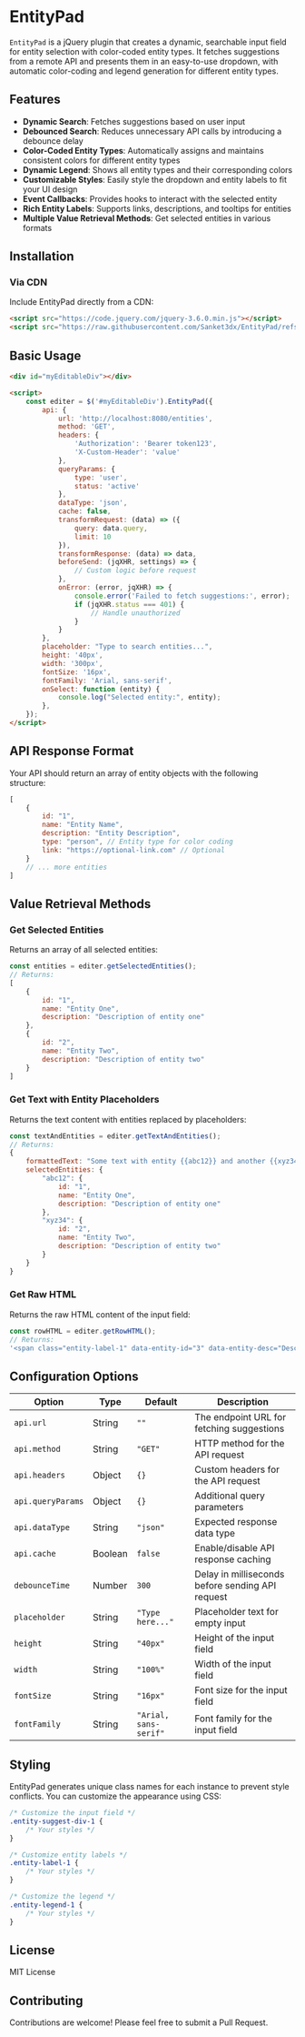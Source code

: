 # EntityPad

`EntityPad` is a jQuery plugin that creates a dynamic, searchable input field for entity selection with color-coded entity types. It fetches suggestions from a remote API and presents them in an easy-to-use dropdown, with automatic color-coding and legend generation for different entity types.


## Features

- **Dynamic Search**: Fetches suggestions based on user input
- **Debounced Search**: Reduces unnecessary API calls by introducing a debounce delay
- **Color-Coded Entity Types**: Automatically assigns and maintains consistent colors for different entity types
- **Dynamic Legend**: Shows all entity types and their corresponding colors
- **Customizable Styles**: Easily style the dropdown and entity labels to fit your UI design
- **Event Callbacks**: Provides hooks to interact with the selected entity
- **Rich Entity Labels**: Supports links, descriptions, and tooltips for entities
- **Multiple Value Retrieval Methods**: Get selected entities in various formats

## Installation

### Via CDN

Include EntityPad directly from a CDN:

```html
<script src="https://code.jquery.com/jquery-3.6.0.min.js"></script>
<script src="https://raw.githubusercontent.com/Sanket3dx/EntityPad/refs/heads/main/EntityPad.js"></script>
```

## Basic Usage

```html
<div id="myEditableDiv"></div>

<script>
    const editer = $('#myEditableDiv').EntityPad({
        api: {
            url: 'http://localhost:8080/entities',
            method: 'GET',
            headers: {
                'Authorization': 'Bearer token123',
                'X-Custom-Header': 'value'
            },
            queryParams: {
                type: 'user',
                status: 'active'
            },
            dataType: 'json',
            cache: false,
            transformRequest: (data) => ({
                query: data.query,
                limit: 10
            }),
            transformResponse: (data) => data,
            beforeSend: (jqXHR, settings) => {
                // Custom logic before request
            },
            onError: (error, jqXHR) => {
                console.error('Failed to fetch suggestions:', error);
                if (jqXHR.status === 401) {
                    // Handle unauthorized
                }
            }
        },
        placeholder: "Type to search entities...",
        height: '40px',
        width: '300px',
        fontSize: '16px',
        fontFamily: 'Arial, sans-serif',
        onSelect: function (entity) {
            console.log("Selected entity:", entity);
        },
    });
</script>
```

## API Response Format

Your API should return an array of entity objects with the following structure:

```javascript
[
    {
        id: "1",
        name: "Entity Name",
        description: "Entity Description",
        type: "person", // Entity type for color coding
        link: "https://optional-link.com" // Optional
    }
    // ... more entities
]
```

## Value Retrieval Methods

### Get Selected Entities

Returns an array of all selected entities:

```javascript
const entities = editer.getSelectedEntities();
// Returns:
[
    {
        id: "1",
        name: "Entity One",
        description: "Description of entity one"
    },
    {
        id: "2",
        name: "Entity Two",
        description: "Description of entity two"
    }
]
```

### Get Text with Entity Placeholders

Returns the text content with entities replaced by placeholders:

```javascript
const textAndEntities = editer.getTextAndEntities();
// Returns:
{
    formattedText: "Some text with entity {{abc12}} and another {{xyz34}}.",
    selectedEntities: {
        "abc12": {
            id: "1",
            name: "Entity One",
            description: "Description of entity one"
        },
        "xyz34": {
            id: "2",
            name: "Entity Two",
            description: "Description of entity two"
        }
    }
}
```

### Get Raw HTML

Returns the raw HTML content of the input field:

```javascript
const rowHTML = editer.getRowHTML();
// Returns:
'<span class="entity-label-1" data-entity-id="3" data-entity-desc="Description" data-entity-val="Entity Name" contenteditable="false">Entity Name</span>&nbsp;'
```

## Configuration Options

| Option | Type | Default | Description |
|--------|------|---------|-------------|
| `api.url` | String | `""` | The endpoint URL for fetching suggestions |
| `api.method` | String | `"GET"` | HTTP method for the API request |
| `api.headers` | Object | `{}` | Custom headers for the API request |
| `api.queryParams` | Object | `{}` | Additional query parameters |
| `api.dataType` | String | `"json"` | Expected response data type |
| `api.cache` | Boolean | `false` | Enable/disable API response caching |
| `debounceTime` | Number | `300` | Delay in milliseconds before sending API request |
| `placeholder` | String | `"Type here..."` | Placeholder text for empty input |
| `height` | String | `"40px"` | Height of the input field |
| `width` | String | `"100%"` | Width of the input field |
| `fontSize` | String | `"16px"` | Font size for the input field |
| `fontFamily` | String | `"Arial, sans-serif"` | Font family for the input field |

## Styling

EntityPad generates unique class names for each instance to prevent style conflicts. You can customize the appearance using CSS:

```css
/* Customize the input field */
.entity-suggest-div-1 {
    /* Your styles */
}

/* Customize entity labels */
.entity-label-1 {
    /* Your styles */
}

/* Customize the legend */
.entity-legend-1 {
    /* Your styles */
}
```

## License

MIT License

## Contributing

Contributions are welcome! Please feel free to submit a Pull Request.
